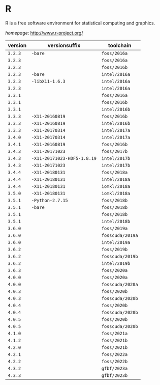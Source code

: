 # R

R is a free software environment for statistical computing and graphics.

*homepage*: <http://www.r-project.org/>

version | versionsuffix | toolchain
--------|---------------|----------
``3.2.3`` | ``-bare`` | ``foss/2016a``
``3.2.3`` |  | ``foss/2016a``
``3.2.3`` |  | ``foss/2016b``
``3.2.3`` | ``-bare`` | ``intel/2016a``
``3.2.3`` | ``-libX11-1.6.3`` | ``intel/2016a``
``3.2.3`` |  | ``intel/2016a``
``3.3.1`` |  | ``foss/2016a``
``3.3.1`` |  | ``foss/2016b``
``3.3.1`` |  | ``intel/2016b``
``3.3.3`` | ``-X11-20160819`` | ``foss/2016b``
``3.3.3`` | ``-X11-20160819`` | ``intel/2016b``
``3.3.3`` | ``-X11-20170314`` | ``intel/2017a``
``3.4.0`` | ``-X11-20170314`` | ``intel/2017a``
``3.4.1`` | ``-X11-20160819`` | ``foss/2016b``
``3.4.3`` | ``-X11-20171023`` | ``foss/2017b``
``3.4.3`` | ``-X11-20171023-HDF5-1.8.19`` | ``intel/2017b``
``3.4.3`` | ``-X11-20171023`` | ``intel/2017b``
``3.4.4`` | ``-X11-20180131`` | ``foss/2018a``
``3.4.4`` | ``-X11-20180131`` | ``intel/2018a``
``3.4.4`` | ``-X11-20180131`` | ``iomkl/2018a``
``3.5.0`` | ``-X11-20180131`` | ``iomkl/2018a``
``3.5.1`` | ``-Python-2.7.15`` | ``foss/2018b``
``3.5.1`` | ``-bare`` | ``foss/2018b``
``3.5.1`` |  | ``foss/2018b``
``3.5.1`` |  | ``intel/2018b``
``3.6.0`` |  | ``foss/2019a``
``3.6.0`` |  | ``fosscuda/2019a``
``3.6.0`` |  | ``intel/2019a``
``3.6.2`` |  | ``foss/2019b``
``3.6.2`` |  | ``fosscuda/2019b``
``3.6.2`` |  | ``intel/2019b``
``3.6.3`` |  | ``foss/2020a``
``4.0.0`` |  | ``foss/2020a``
``4.0.0`` |  | ``fosscuda/2020a``
``4.0.3`` |  | ``foss/2020b``
``4.0.3`` |  | ``fosscuda/2020b``
``4.0.4`` |  | ``foss/2020b``
``4.0.4`` |  | ``fosscuda/2020b``
``4.0.5`` |  | ``foss/2020b``
``4.0.5`` |  | ``fosscuda/2020b``
``4.1.0`` |  | ``foss/2021a``
``4.1.2`` |  | ``foss/2021b``
``4.2.0`` |  | ``foss/2021b``
``4.2.1`` |  | ``foss/2022a``
``4.2.2`` |  | ``foss/2022b``
``4.3.2`` |  | ``gfbf/2023a``
``4.3.3`` |  | ``gfbf/2023b``
